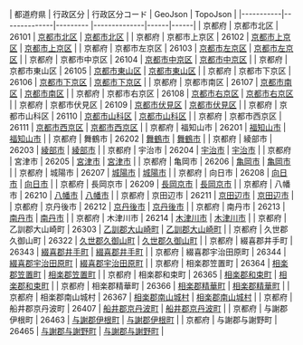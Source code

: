 | 都道府県 | 行政区分 | 行政区分コード | GeoJson | TopoJson |
|-----------|--------------|--------- |--------------|------|------|
| 京都府 | 京都市北区 | 26101 | [京都市北区](/geojson/cities/26/26101.json) | [京都市北区](/topojson/cities/26/26101.topojson) |
| 京都府 | 京都市上京区 | 26102 | [京都市上京区](/geojson/cities/26/26102.json) | [京都市上京区](/topojson/cities/26/26102.topojson) |
| 京都府 | 京都市左京区 | 26103 | [京都市左京区](/geojson/cities/26/26103.json) | [京都市左京区](/topojson/cities/26/26103.topojson) |
| 京都府 | 京都市中京区 | 26104 | [京都市中京区](/geojson/cities/26/26104.json) | [京都市中京区](/topojson/cities/26/26104.topojson) |
| 京都府 | 京都市東山区 | 26105 | [京都市東山区](/geojson/cities/26/26105.json) | [京都市東山区](/topojson/cities/26/26105.topojson) |
| 京都府 | 京都市下京区 | 26106 | [京都市下京区](/geojson/cities/26/26106.json) | [京都市下京区](/topojson/cities/26/26106.topojson) |
| 京都府 | 京都市南区 | 26107 | [京都市南区](/geojson/cities/26/26107.json) | [京都市南区](/topojson/cities/26/26107.topojson) |
| 京都府 | 京都市右京区 | 26108 | [京都市右京区](/geojson/cities/26/26108.json) | [京都市右京区](/topojson/cities/26/26108.topojson) |
| 京都府 | 京都市伏見区 | 26109 | [京都市伏見区](/geojson/cities/26/26109.json) | [京都市伏見区](/topojson/cities/26/26109.topojson) |
| 京都府 | 京都市山科区 | 26110 | [京都市山科区](/geojson/cities/26/26110.json) | [京都市山科区](/topojson/cities/26/26110.topojson) |
| 京都府 | 京都市西京区 | 26111 | [京都市西京区](/geojson/cities/26/26111.json) | [京都市西京区](/topojson/cities/26/26111.topojson) |
| 京都府 | 福知山市 | 26201 | [福知山市](/geojson/cities/26/26201.json) | [福知山市](/topojson/cities/26/26201.topojson) |
| 京都府 | 舞鶴市 | 26202 | [舞鶴市](/geojson/cities/26/26202.json) | [舞鶴市](/topojson/cities/26/26202.topojson) |
| 京都府 | 綾部市 | 26203 | [綾部市](/geojson/cities/26/26203.json) | [綾部市](/topojson/cities/26/26203.topojson) |
| 京都府 | 宇治市 | 26204 | [宇治市](/geojson/cities/26/26204.json) | [宇治市](/topojson/cities/26/26204.topojson) |
| 京都府 | 宮津市 | 26205 | [宮津市](/geojson/cities/26/26205.json) | [宮津市](/topojson/cities/26/26205.topojson) |
| 京都府 | 亀岡市 | 26206 | [亀岡市](/geojson/cities/26/26206.json) | [亀岡市](/topojson/cities/26/26206.topojson) |
| 京都府 | 城陽市 | 26207 | [城陽市](/geojson/cities/26/26207.json) | [城陽市](/topojson/cities/26/26207.topojson) |
| 京都府 | 向日市 | 26208 | [向日市](/geojson/cities/26/26208.json) | [向日市](/topojson/cities/26/26208.topojson) |
| 京都府 | 長岡京市 | 26209 | [長岡京市](/geojson/cities/26/26209.json) | [長岡京市](/topojson/cities/26/26209.topojson) |
| 京都府 | 八幡市 | 26210 | [八幡市](/geojson/cities/26/26210.json) | [八幡市](/topojson/cities/26/26210.topojson) |
| 京都府 | 京田辺市 | 26211 | [京田辺市](/geojson/cities/26/26211.json) | [京田辺市](/topojson/cities/26/26211.topojson) |
| 京都府 | 京丹後市 | 26212 | [京丹後市](/geojson/cities/26/26212.json) | [京丹後市](/topojson/cities/26/26212.topojson) |
| 京都府 | 南丹市 | 26213 | [南丹市](/geojson/cities/26/26213.json) | [南丹市](/topojson/cities/26/26213.topojson) |
| 京都府 | 木津川市 | 26214 | [木津川市](/geojson/cities/26/26214.json) | [木津川市](/topojson/cities/26/26214.topojson) |
| 京都府 | 乙訓郡大山崎町 | 26303 | [乙訓郡大山崎町](/geojson/cities/26/26303.json) | [乙訓郡大山崎町](/topojson/cities/26/26303.topojson) |
| 京都府 | 久世郡久御山町 | 26322 | [久世郡久御山町](/geojson/cities/26/26322.json) | [久世郡久御山町](/topojson/cities/26/26322.topojson) |
| 京都府 | 綴喜郡井手町 | 26343 | [綴喜郡井手町](/geojson/cities/26/26343.json) | [綴喜郡井手町](/topojson/cities/26/26343.topojson) |
| 京都府 | 綴喜郡宇治田原町 | 26344 | [綴喜郡宇治田原町](/geojson/cities/26/26344.json) | [綴喜郡宇治田原町](/topojson/cities/26/26344.topojson) |
| 京都府 | 相楽郡笠置町 | 26364 | [相楽郡笠置町](/geojson/cities/26/26364.json) | [相楽郡笠置町](/topojson/cities/26/26364.topojson) |
| 京都府 | 相楽郡和束町 | 26365 | [相楽郡和束町](/geojson/cities/26/26365.json) | [相楽郡和束町](/topojson/cities/26/26365.topojson) |
| 京都府 | 相楽郡精華町 | 26366 | [相楽郡精華町](/geojson/cities/26/26366.json) | [相楽郡精華町](/topojson/cities/26/26366.topojson) |
| 京都府 | 相楽郡南山城村 | 26367 | [相楽郡南山城村](/geojson/cities/26/26367.json) | [相楽郡南山城村](/topojson/cities/26/26367.topojson) |
| 京都府 | 船井郡京丹波町 | 26407 | [船井郡京丹波町](/geojson/cities/26/26407.json) | [船井郡京丹波町](/topojson/cities/26/26407.topojson) |
| 京都府 | 与謝郡伊根町 | 26463 | [与謝郡伊根町](/geojson/cities/26/26463.json) | [与謝郡伊根町](/topojson/cities/26/26463.topojson) |
| 京都府 | 与謝郡与謝野町 | 26465 | [与謝郡与謝野町](/geojson/cities/26/26465.json) | [与謝郡与謝野町](/topojson/cities/26/26465.topojson) |
